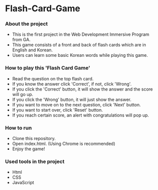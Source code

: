 # Flash-Card-Game


### About the project
- This is the first project in the Web Development Immersive Program from GA.
- This game consists of a front and back of flash cards which are in English and Korean.
- Users can learn some basic Korean words while playing this game.


### How to play this 'Flash Card Game'
- Read the question on the top flash card.
- If you know the answer click 'Correct', if not, click 'Wrong'.
- If you click the 'Correct' button, it will show the answer and the score will go up.
- If you click the 'Wrong' button, it will just show the answer.
- If you want to move on to the next question, click 'Next' button.
- If you want to start over, click 'Reset' button.
- If you reach certain score, an alert with congratulations will pop up.


### How to run
- Clone this repository.
- Open index.html. (Using Chrome is recommended)
- Enjoy the game!


### Used tools in the project
 - Html
 - CSS
 - JavaScript
